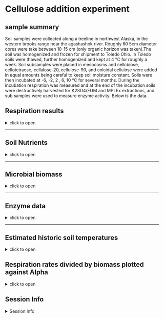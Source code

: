 Cellulose addition experiment
================

## sample summary

Soil samples were collected along a treeline in northwest Alaska, in the
western brooks range near the agashashok river. Roughly 60 5cm diameter
cores were take between 10-15 cm (only organic horizon was taken).The
soil was homogenized and frozen for shipment to Toledo Ohio. In Toledo
soils were thawed, further homogenized and kept at 4 °C for roughly a
week. Soil subsamples were placed in mesocosms and cellobiose,
cellotetraose, cellulose-20, cellulose-90, and coloidal cellulose were
added in equal amounts being careful to keep soil moisture constant.
Soils were then incubated at -6, -2, 2 , 6, 10 °C for several months.
During the incubation respiration was measured and at the end of the
incubation soils were destructively harvested for K2SO4/FUM and MPLEx
extractions, and sub samples were used to measure enzyme activity. Below
is the data.

## Respiration results

<details>
<summary>
click to open
</summary>

Respiration measurements were taken daily during the incubation using a
Li-850 bench top respiration unit. Below are the respiration rates for
each sample, as well as the calculates accumulative respiration rates.

<img src="CelluloseAddition_report_files/figure-gfm/unnamed-chunk-1-1.png" width="100%" /><img src="CelluloseAddition_report_files/figure-gfm/unnamed-chunk-1-2.png" width="100%" /><img src="CelluloseAddition_report_files/figure-gfm/unnamed-chunk-1-3.png" width="100%" /><img src="CelluloseAddition_report_files/figure-gfm/unnamed-chunk-1-4.png" width="100%" /><img src="CelluloseAddition_report_files/figure-gfm/unnamed-chunk-1-5.png" width="100%" />

</details>

------------------------------------------------------------------------

## Soil Nutrients

<details>
<summary>
click to open
</summary>

Soil K2SO4 extracts were utilized to measure ammonium, Nitrate, Total
free primary amines, phosphate, Total reducing sugars. Below is the
concentration data.

<img src="CelluloseAddition_report_files/figure-gfm/unnamed-chunk-2-1.png" width="50%" /><img src="CelluloseAddition_report_files/figure-gfm/unnamed-chunk-2-2.png" width="50%" /><img src="CelluloseAddition_report_files/figure-gfm/unnamed-chunk-2-3.png" width="50%" /><img src="CelluloseAddition_report_files/figure-gfm/unnamed-chunk-2-4.png" width="50%" /><img src="CelluloseAddition_report_files/figure-gfm/unnamed-chunk-2-5.png" width="50%" /><img src="CelluloseAddition_report_files/figure-gfm/unnamed-chunk-2-6.png" width="50%" /><img src="CelluloseAddition_report_files/figure-gfm/unnamed-chunk-2-7.png" width="50%" /><img src="CelluloseAddition_report_files/figure-gfm/unnamed-chunk-2-8.png" width="50%" /><img src="CelluloseAddition_report_files/figure-gfm/unnamed-chunk-2-9.png" width="50%" /><img src="CelluloseAddition_report_files/figure-gfm/unnamed-chunk-2-10.png" width="50%" />
</details>

------------------------------------------------------------------------

## Microbial biomass

<details>
<summary>
click to open
</summary>

Soil K2SO4 extracts and fumigated K2SO4 extracts were utilized to
measure microbial biomass in the soils at the end of the incubation.

<img src="CelluloseAddition_report_files/figure-gfm/unnamed-chunk-3-1.png" width="50%" /><img src="CelluloseAddition_report_files/figure-gfm/unnamed-chunk-3-2.png" width="50%" /><img src="CelluloseAddition_report_files/figure-gfm/unnamed-chunk-3-3.png" width="50%" /><img src="CelluloseAddition_report_files/figure-gfm/unnamed-chunk-3-4.png" width="50%" />
</details>

------------------------------------------------------------------------

## Enzyme data

<details>
<summary>
click to open
</summary>

### Cellulases and hemicellulases

<details>
<summary>
click to open
</summary>

Cellulases and hemicellulase activity. This includes several downstream
enzymes as well as upstream endo enzymes.

![](CelluloseAddition_report_files/figure-gfm/unnamed-chunk-4-1.png)<!-- -->![](CelluloseAddition_report_files/figure-gfm/unnamed-chunk-4-2.png)<!-- -->![](CelluloseAddition_report_files/figure-gfm/unnamed-chunk-4-3.png)<!-- -->![](CelluloseAddition_report_files/figure-gfm/unnamed-chunk-4-4.png)<!-- -->![](CelluloseAddition_report_files/figure-gfm/unnamed-chunk-4-5.png)<!-- -->![](CelluloseAddition_report_files/figure-gfm/unnamed-chunk-4-6.png)<!-- -->![](CelluloseAddition_report_files/figure-gfm/unnamed-chunk-4-7.png)<!-- -->![](CelluloseAddition_report_files/figure-gfm/unnamed-chunk-4-8.png)<!-- -->![](CelluloseAddition_report_files/figure-gfm/unnamed-chunk-4-9.png)<!-- -->![](CelluloseAddition_report_files/figure-gfm/unnamed-chunk-4-10.png)<!-- -->![](CelluloseAddition_report_files/figure-gfm/unnamed-chunk-4-11.png)<!-- -->![](CelluloseAddition_report_files/figure-gfm/unnamed-chunk-4-12.png)<!-- -->![](CelluloseAddition_report_files/figure-gfm/unnamed-chunk-4-13.png)<!-- -->![](CelluloseAddition_report_files/figure-gfm/unnamed-chunk-4-14.png)<!-- -->![](CelluloseAddition_report_files/figure-gfm/unnamed-chunk-4-15.png)<!-- -->![](CelluloseAddition_report_files/figure-gfm/unnamed-chunk-4-16.png)<!-- -->![](CelluloseAddition_report_files/figure-gfm/unnamed-chunk-4-17.png)<!-- -->
</details>

### Nutrient and oxidative enzymes

<details>
<summary>
click to open
</summary>

Nutrient (nitrogen and phosphorus) acquiring enzyme activity

<img src="CelluloseAddition_report_files/figure-gfm/unnamed-chunk-5-1.png" width="50%" /><img src="CelluloseAddition_report_files/figure-gfm/unnamed-chunk-5-2.png" width="50%" /><img src="CelluloseAddition_report_files/figure-gfm/unnamed-chunk-5-3.png" width="50%" /><img src="CelluloseAddition_report_files/figure-gfm/unnamed-chunk-5-4.png" width="50%" /><img src="CelluloseAddition_report_files/figure-gfm/unnamed-chunk-5-5.png" width="50%" /><img src="CelluloseAddition_report_files/figure-gfm/unnamed-chunk-5-6.png" width="50%" /><img src="CelluloseAddition_report_files/figure-gfm/unnamed-chunk-5-7.png" width="50%" /><img src="CelluloseAddition_report_files/figure-gfm/unnamed-chunk-5-8.png" width="50%" /><img src="CelluloseAddition_report_files/figure-gfm/unnamed-chunk-5-9.png" width="50%" /><img src="CelluloseAddition_report_files/figure-gfm/unnamed-chunk-5-10.png" width="50%" /><img src="CelluloseAddition_report_files/figure-gfm/unnamed-chunk-5-11.png" width="50%" /><img src="CelluloseAddition_report_files/figure-gfm/unnamed-chunk-5-12.png" width="50%" />
</details>

### Enzyme metrics

<details>
<summary>
click to open
</summary>

several calculated metrics

<img src="CelluloseAddition_report_files/figure-gfm/unnamed-chunk-6-1.png" width="50%" /><img src="CelluloseAddition_report_files/figure-gfm/unnamed-chunk-6-2.png" width="50%" /><img src="CelluloseAddition_report_files/figure-gfm/unnamed-chunk-6-3.png" width="50%" /><img src="CelluloseAddition_report_files/figure-gfm/unnamed-chunk-6-4.png" width="50%" /><img src="CelluloseAddition_report_files/figure-gfm/unnamed-chunk-6-5.png" width="50%" /><img src="CelluloseAddition_report_files/figure-gfm/unnamed-chunk-6-6.png" width="50%" /><img src="CelluloseAddition_report_files/figure-gfm/unnamed-chunk-6-7.png" width="50%" /><img src="CelluloseAddition_report_files/figure-gfm/unnamed-chunk-6-8.png" width="50%" />

<img src="CelluloseAddition_report_files/figure-gfm/unnamed-chunk-7-1.png" width="100%" /><img src="CelluloseAddition_report_files/figure-gfm/unnamed-chunk-7-2.png" width="100%" /><img src="CelluloseAddition_report_files/figure-gfm/unnamed-chunk-7-3.png" width="100%" /><img src="CelluloseAddition_report_files/figure-gfm/unnamed-chunk-7-4.png" width="100%" /><img src="CelluloseAddition_report_files/figure-gfm/unnamed-chunk-7-5.png" width="100%" />

<img src="CelluloseAddition_report_files/figure-gfm/unnamed-chunk-8-1.png" width="100%" />

<img src="CelluloseAddition_report_files/figure-gfm/unnamed-chunk-9-1.png" width="100%" />
</details>
</details>

------------------------------------------------------------------------

## Estimated historic soil temperatures

<details>
<summary>
click to open
</summary>

Soil temperature estimates were constructed by correlating several years
of soil measurements to air temperatures from Kotzebue AK. Then using
this relationship soil temperature estimates were constructed from the
years before soil measurements were taken.

<img src="CelluloseAddition_report_files/figure-gfm/unnamed-chunk-10-1.png" width="100%" /><img src="CelluloseAddition_report_files/figure-gfm/unnamed-chunk-10-2.png" width="100%" />
</details>

## Respiration rates divided by biomass plotted against Alpha

<details>
<summary>
click to open
</summary>
<img src="CelluloseAddition_report_files/figure-gfm/unnamed-chunk-11-1.png" width="100%" /><img src="CelluloseAddition_report_files/figure-gfm/unnamed-chunk-11-2.png" width="100%" /><img src="CelluloseAddition_report_files/figure-gfm/unnamed-chunk-11-3.png" width="100%" />
</details>

## Session Info

<details>
<summary>
Session Info
</summary>

Date run: 2024-08-09

    ## R version 4.3.2 (2023-10-31 ucrt)
    ## Platform: x86_64-w64-mingw32/x64 (64-bit)
    ## Running under: Windows 11 x64 (build 22631)
    ## 
    ## Matrix products: default
    ## 
    ## 
    ## locale:
    ## [1] LC_COLLATE=English_United States.utf8 
    ## [2] LC_CTYPE=English_United States.utf8   
    ## [3] LC_MONETARY=English_United States.utf8
    ## [4] LC_NUMERIC=C                          
    ## [5] LC_TIME=English_United States.utf8    
    ## 
    ## time zone: America/Los_Angeles
    ## tzcode source: internal
    ## 
    ## attached base packages:
    ## [1] grid      stats     graphics  grDevices utils     datasets  methods  
    ## [8] base     
    ## 
    ## other attached packages:
    ##  [1] lsmeans_2.30-0    emmeans_1.10.0    gridExtra_2.3     cowplot_1.1.1    
    ##  [5] agricolae_1.3-7   doBy_4.6.20       ggpubr_0.6.0      pracma_2.4.4     
    ##  [9] reshape2_1.4.4    ggbiplot_0.55     scales_1.3.0      vegan_2.6-4      
    ## [13] lattice_0.21-9    permute_0.9-7     lubridate_1.9.3   forcats_1.0.0    
    ## [17] stringr_1.5.1     purrr_1.0.2       readr_2.1.4       tidyr_1.3.0      
    ## [21] tibble_3.2.1      ggplot2_3.4.4     tidyverse_2.0.0   dplyr_1.1.4      
    ## [25] plyr_1.8.9        tarchetypes_0.7.9 targets_1.3.2    
    ## 
    ## loaded via a namespace (and not attached):
    ##  [1] tidyselect_1.2.0      farver_2.1.1          fastmap_1.1.1        
    ##  [4] digest_0.6.33         base64url_1.4         timechange_0.2.0     
    ##  [7] estimability_1.5      lifecycle_1.0.4       Deriv_4.1.3          
    ## [10] cluster_2.1.4         processx_3.8.2        magrittr_2.0.3       
    ## [13] compiler_4.3.2        rlang_1.1.2           tools_4.3.2          
    ## [16] igraph_1.5.1          utf8_1.2.4            yaml_2.3.7           
    ## [19] data.table_1.14.8     knitr_1.45            ggsignif_0.6.4       
    ## [22] labeling_0.4.3        abind_1.4-5           withr_2.5.2          
    ## [25] fansi_1.0.5           AlgDesign_1.2.1       xtable_1.8-4         
    ## [28] colorspace_2.1-0      MASS_7.3-60           cli_3.6.1            
    ## [31] mvtnorm_1.2-4         rmarkdown_2.25        generics_0.1.3       
    ## [34] rstudioapi_0.15.0     tzdb_0.4.0            splines_4.3.2        
    ## [37] parallel_4.3.2        vctrs_0.6.4           Matrix_1.6-1.1       
    ## [40] carData_3.0-5         car_3.1-2             callr_3.7.3          
    ## [43] hms_1.1.3             rstatix_0.7.2         glue_1.6.2           
    ## [46] codetools_0.2-19      ps_1.7.5              stringi_1.8.2        
    ## [49] gtable_0.3.4          munsell_0.5.0         pillar_1.9.0         
    ## [52] htmltools_0.5.7       R6_2.5.1              microbenchmark_1.4.10
    ## [55] evaluate_0.23         highr_0.10            backports_1.4.1      
    ## [58] broom_1.0.5           Rcpp_1.0.11           nlme_3.1-163         
    ## [61] mgcv_1.9-0            xfun_0.41             fs_1.6.3             
    ## [64] pkgconfig_2.0.3

</details>
